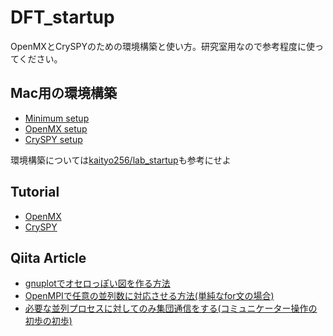 # DFT_startup
OpenMXとCrySPYのための環境構築と使い方。研究室用なので参考程度に使ってください。

## Mac用の環境構築
- [Minimum setup](./setup/minimum.md)
- [OpenMX setup](./setup/omx.md)
- [CrySPY setup](./setup/cryspy.md)

環境構築については[kaityo256/lab_startup](https://github.com/kaityo256/lab_startup)も参考にせよ

## Tutorial
- [OpenMX](./tutorial/omx.md)
- [CrySPY](./tutorial/cryspy.md)

## Qiita Article
- [gnuplotでオセロっぽい図を作る方法](./Qiita/gnuplot_othello.md)
- [OpenMPIで任意の並列数に対応させる方法(単純なfor文の場合)](./Qiita/MPI_1.md)
- [必要な並列プロセスに対してのみ集団通信をする(コミュニケーター操作の初歩の初歩)](./Qiita/MPI_2.md)
